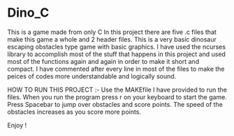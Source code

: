 # Dino_C
This is a game made from only C
 In this project there are five .c files that make this game a whole and 2 header files.
 This is a very basic dinosaur escaping obstacles type game with basic graphics. 
 I have used the ncurses library to accomplish most of the stuff that happens in this project and used most of the functions again and again in order to make it short and compact.
 I have commented after every line in most of the files to make the peices of codes more understandable and logically sound.
 
 HOW TO RUN THIS PROJECT :-
 Use the MAKEfile I have provided to run the files.
 When you run the program press r on your keyboard to start the game.
 Press Spacebar to jump over obstacles and score points.
 The speed of the obstacles increases as you score more points.
 
 Enjoy !

